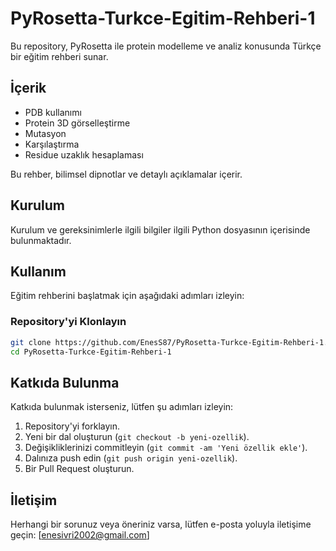# PyRosetta-Turkce-Egitim-Rehberi-1

Bu repository, PyRosetta ile protein modelleme ve analiz konusunda Türkçe bir eğitim rehberi sunar.

## İçerik

- PDB kullanımı
- Protein 3D görselleştirme
- Mutasyon
- Karşılaştırma
- Residue uzaklık hesaplaması

Bu rehber, bilimsel dipnotlar ve detaylı açıklamalar içerir.

## Kurulum

Kurulum ve gereksinimlerle ilgili bilgiler ilgili Python dosyasının içerisinde bulunmaktadır.


## Kullanım

Eğitim rehberini başlatmak için aşağıdaki adımları izleyin:

### Repository'yi Klonlayın

```bash
git clone https://github.com/EnesS87/PyRosetta-Turkce-Egitim-Rehberi-1.git
cd PyRosetta-Turkce-Egitim-Rehberi-1
```

## Katkıda Bulunma

Katkıda bulunmak isterseniz, lütfen şu adımları izleyin:

1. Repository'yi forklayın.
2. Yeni bir dal oluşturun (`git checkout -b yeni-ozellik`).
3. Değişikliklerinizi commitleyin (`git commit -am 'Yeni özellik ekle'`).
4. Dalınıza push edin (`git push origin yeni-ozellik`).
5. Bir Pull Request oluşturun.

## İletişim

Herhangi bir sorunuz veya öneriniz varsa, lütfen e-posta yoluyla iletişime geçin: [enesivri2002@gmail.com]
